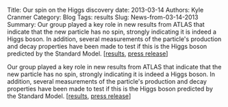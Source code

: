 Title: Our spin on the Higgs discovery
date: 2013-03-14
Authors: Kyle Cranmer
Category: Blog
Tags: results
Slug: News-from-03-14-2013
Summary:  Our group played a key role in new results from ATLAS that indicate that the new particle has no spin, strongly indicating it is indeed a Higgs boson.  In addition, several measurements of the particle's production and decay properties have been made to test if this is the Higgs boson predicted by the Standard Model.  [<a href="https//twiki.cern.ch/twiki/bin/view/AtlasPublic/HiggsPublicResults">results<a>, <a href="http//press.web.cern.ch/press-releases/2013/03/new-results-indicate-particle-discovered-cern-higgs-boson">press release</a>]

 

 Our group played a key role in new results from ATLAS that indicate that the new particle has no spin, strongly indicating it is indeed a Higgs boson.  In addition, several measurements of the particle's production and decay properties have been made to test if this is the Higgs boson predicted by the Standard Model.  [<a href="https//twiki.cern.ch/twiki/bin/view/AtlasPublic/HiggsPublicResults">results<a>, <a href="http//press.web.cern.ch/press-releases/2013/03/new-results-indicate-particle-discovered-cern-higgs-boson">press release</a>]

 